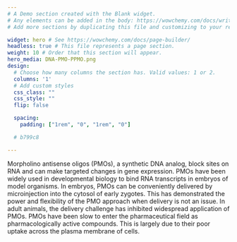 ```yaml
---
# A Demo section created with the Blank widget.
# Any elements can be added in the body: https://wowchemy.com/docs/writing-markdown-latex/
# Add more sections by duplicating this file and customizing to your requirements.

widget: hero # See https://wowchemy.com/docs/page-builder/
headless: true # This file represents a page section.
weight: 10 # Order that this section will appear.
hero_media: DNA-PMO-PPMO.png
design:
  # Choose how many columns the section has. Valid values: 1 or 2.
  columns: '1'
  # Add custom styles
  css_class: ""
  css_style: ""
  flip: false

  spacing:
    padding: ["1rem", "0", "1rem", "0"]

  # b799c8

---
```

Morpholino antisense oligos (PMOs), a synthetic DNA analog, block sites on RNA and can
make targeted changes in gene expression. PMOs have been widely used in developmental biology to
bind RNA transcripts in embryos of model organisms. In embryos, PMOs can be conveniently delivered
by microinjection into the cytosol of early zygotes. This has demonstrated the power and flexibility of
the PMO approach when delivery is not an issue. In adult animals, the delivery challenge has inhibited
widespread application of PMOs. PMOs have been slow to enter the pharmaceutical field as
pharmacologically active compounds. This is largely due to their poor uptake across the plasma
membrane of cells.
